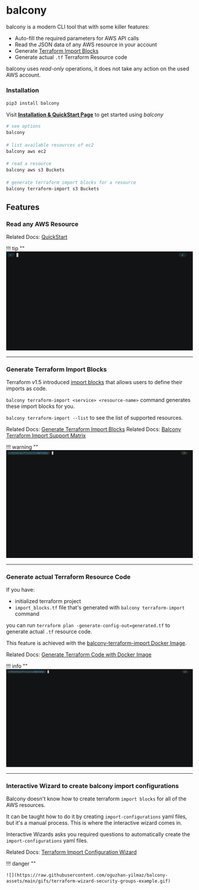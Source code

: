 # balcony

balcony is a modern CLI tool that with some killer features:

- Auto-fill the required parameters for AWS API calls 
- Read the JSON data of any AWS resource in your account
- Generate [Terraform Import Blocks](https://developer.hashicorp.com/terraform/language/import)
- Generate actual `.tf` Terraform Resource code

balcony uses _read-only_ operations, it does not take any action on the used AWS account.

<!-- ### [**Go to QuickStart Page to get started using _balcony_**](quickstart.md) -->

### Installation

```bash
pip3 install balcony
```

Visit [**Installation & QuickStart Page**](quickstart.md) to get started using _balcony_

```bash  title="Basic usage"
# see options
balcony

# list available resources of ec2
balcony aws ec2 

# read a resource
balcony aws s3 Buckets

# generate terraform import blocks for a resource
balcony terraform-import s3 Buckets
```


## Features

### Read any AWS Resource
Related Docs: [QuickStart](quickstart.md)


!!! tip ""
    ![](visuals/reading-a-resource-node.gif)

---

### Generate Terraform Import Blocks

Terraform v1.5 introduced [import blocks](https://developer.hashicorp.com/terraform/language/import) that allows users to define their imports as code.

`balcony terraform-import <service> <resource-name>` command generates these import blocks for you.

`balcony terraform-import --list` to see the list of supported resources.

Related Docs: [Generate Terraform Import Blocks](terraform-import.md)
Related Docs: [Balcony Terraform Import Support Matrix](https://oguzhan-yilmaz.github.io/balcony/terraform-import-support-matrix/)

!!! warning ""
    ![](https://raw.githubusercontent.com/oguzhan-yilmaz/balcony-assets/main/gifs/terraform-import-blocks-example.gif)


---

### Generate actual Terraform Resource Code 

If you have:

- initialized terraform project
- `import_blocks.tf` file that's generated with `balcony terraform-import` command

you can run `terraform plan -generate-config-out=generated.tf` to generate actual `.tf` resource code.

This feature is achieved with the [balcony-terraform-import Docker Image](https://github.com/oguzhan-yilmaz/balcony/pkgs/container/balcony-terraform-import).

Related Docs: [Generate Terraform Code with Docker Image](terraform-import-docker.md)

!!! info ""
    ![](https://raw.githubusercontent.com/oguzhan-yilmaz/balcony-assets/main/gifs/docker-gen-tf-code-ec2-insances-example.gif)


---

### Interactive Wizard to create balcony import configurations 

Balcony doesn't know how to create terraform `import blocks` for all of the AWS resources.

It can be taught how to do it by creating `import-configurations` yaml files, but it's a manual process. This is where the interactive wizard comes in.

Interactive Wizards asks you required questions to automatically create the `import-configurations` yaml files.

Related Docs: [Terraform Import Configuration Wizard](terraform-import-wizard.md)

!!! danger ""

    ![](https://raw.githubusercontent.com/oguzhan-yilmaz/balcony-assets/main/gifs/terraform-wizard-security-groups-example.gif)
